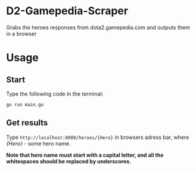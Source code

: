 # D2-Gamepedia-Scraper
Grabs the heroes responses from dota2.gamepedia.com and outputs them in a browser
# Usage
## Start 
Type the following code in the terminal:
```
go run main.go
```

## Get results
Type `http://localhost:8080/heroes/{Hero}` in browsers adress bar, where *{Hero}* - some hero name. 

**Note that hero name must start with a capital letter, and all the whitespaces should be replaced by underscores.**

